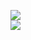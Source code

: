 [![](https://img.shields.io/badge/Made%20With-Github%20Spray-lightgrey.svg?style=for-the-badge&logo=github)](https://github.com/Annihil/github-spray#3546)  
[![](https://i.imgur.com/2DrTn0Z.gif)](https://github.com/Annihil/github-spray)